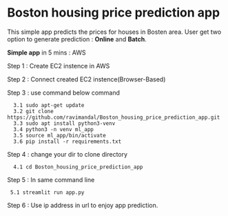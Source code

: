 # Boston housing price prediction app

 This simple app predicts the prices for houses in Bosten area. User get two option to generate prediction : **Online** and **Batch**.
 
**Simple app** in 5 mins : AWS

Step 1 : Create EC2 instence in AWS

Step 2 : Connect created EC2 instence(Browser-Based)

Step 3 : use command below command

      3.1 sudo apt-get update
      3.2 git clone https://github.com/ravimandal/Boston_housing_price_prediction_app.git
      3.3 sudo apt install python3-venv
      3.4 python3 -n venv ml_app
      3.5 source ml_app/bin/activate
      3.6 pip install -r requirements.txt

Step 4 : change your dir to clone directory 
      
      4.1 cd Boston_housing_price_prediction_app

Step 5 : In same command line
     
     5.1 streamlit run app.py
     
Step 6 : Use ip address in url to enjoy app prediction.

